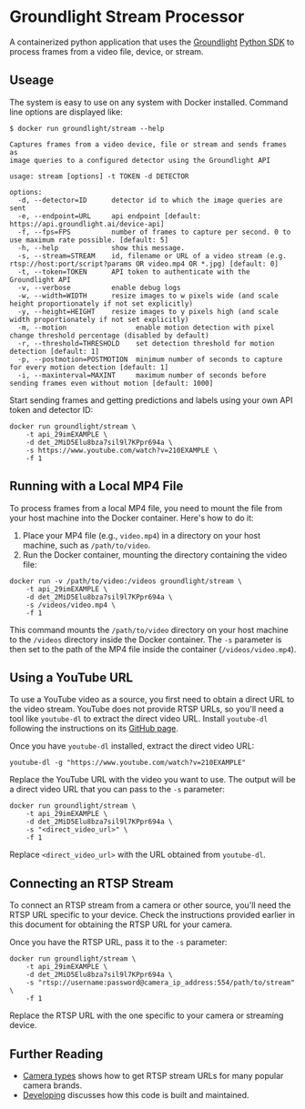 # Groundlight Stream Processor

A containerized python application that uses the [Groundlight](https://www.groundlight.ai/) [Python SDK](https://github.com/groundlight/python-sdk) to
process frames from a video file, device, or stream.

## Useage

The system is easy to use on any system with Docker installed.  Command line options are displayed like:

``` shell
$ docker run groundlight/stream --help

Captures frames from a video device, file or stream and sends frames as
image queries to a configured detector using the Groundlight API

usage: stream [options] -t TOKEN -d DETECTOR

options:
  -d, --detector=ID      detector id to which the image queries are sent
  -e, --endpoint=URL     api endpoint [default: https://api.groundlight.ai/device-api]
  -f, --fps=FPS          number of frames to capture per second. 0 to use maximum rate possible. [default: 5]
  -h, --help             show this message.
  -s, --stream=STREAM    id, filename or URL of a video stream (e.g. rtsp://host:port/script?params OR video.mp4 OR *.jpg) [default: 0]
  -t, --token=TOKEN      API token to authenticate with the Groundlight API
  -v, --verbose          enable debug logs
  -w, --width=WIDTH      resize images to w pixels wide (and scale height proportionately if not set explicitly)
  -y, --height=HEIGHT    resize images to y pixels high (and scale width proportionately if not set explicitly)
  -m, --motion                 enable motion detection with pixel change threshold percentage (disabled by default)
  -r, --threshold=THRESHOLD    set detection threshold for motion detection [default: 1]
  -p, --postmotion=POSTMOTION  minimum number of seconds to capture for every motion detection [default: 1]
  -i, --maxinterval=MAXINT     maximum number of seconds before sending frames even without motion [default: 1000]
```

Start sending frames and getting predictions and labels using your own API token and detector ID:

``` shell
docker run groundlight/stream \
    -t api_29imEXAMPLE \
    -d det_2MiD5Elu8bza7sil9l7KPpr694a \
    -s https://www.youtube.com/watch?v=210EXAMPLE \
    -f 1
```

## Running with a Local MP4 File

To process frames from a local MP4 file, you need to mount the file from your host machine into the Docker container. Here's how to do it:

1. Place your MP4 file (e.g., `video.mp4`) in a directory on your host machine, such as `/path/to/video`.
2. Run the Docker container, mounting the directory containing the video file:

``` shell
docker run -v /path/to/video:/videos groundlight/stream \
    -t api_29imEXAMPLE \
    -d det_2MiD5Elu8bza7sil9l7KPpr694a \
    -s /videos/video.mp4 \
    -f 1
```

This command mounts the `/path/to/video` directory on your host machine to the `/videos` directory inside the Docker container. The `-s` parameter is then set to the path of the MP4 file inside the container (`/videos/video.mp4`).

## Using a YouTube URL

To use a YouTube video as a source, you first need to obtain a direct URL to the video stream. YouTube does not provide RTSP URLs, so you'll need a tool like `youtube-dl` to extract the direct video URL. Install `youtube-dl` following the instructions on its [GitHub page](https://github.com/ytdl-org/youtube-dl#installation).

Once you have `youtube-dl` installed, extract the direct video URL:

``` shell
youtube-dl -g "https://www.youtube.com/watch?v=210EXAMPLE"
```

Replace the YouTube URL with the video you want to use. The output will be a direct video URL that you can pass to the `-s` parameter:

``` shell
docker run groundlight/stream \
    -t api_29imEXAMPLE \
    -d det_2MiD5Elu8bza7sil9l7KPpr694a \
    -s "<direct_video_url>" \
    -f 1
```

Replace `<direct_video_url>` with the URL obtained from `youtube-dl`.

## Connecting an RTSP Stream

To connect an RTSP stream from a camera or other source, you'll need the RTSP URL specific to your device. Check the instructions provided earlier in this document for obtaining the RTSP URL for your camera.

Once you have the RTSP URL, pass it to the `-s` parameter:

``` shell
docker run groundlight/stream \
    -t api_29imEXAMPLE \
    -d det_2MiD5Elu8bza7sil9l7KPpr694a \
    -s "rtsp://username:password@camera_ip_address:554/path/to/stream" \
    -f 1
```

Replace the RTSP URL with the one specific to your camera or streaming device.


## Further Reading

* [Camera types](https://github.com/groundlight/stream/blob/main/CAMERAS.md) shows how to get RTSP stream URLs for many popular camera brands.
* [Developing](https://github.com/groundlight/stream/blob/main/DEVELOPING.md) discusses how this code is built and maintained.


